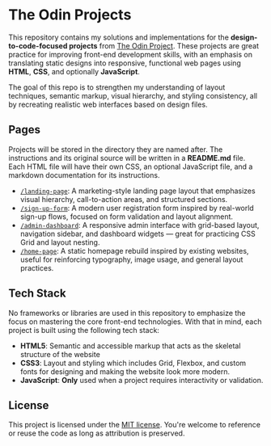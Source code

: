 # The Odin Projects

This repository contains my solutions and implementations for the **design-to-code-focused projects** from [The Odin Project](https://www.theodinproject.com/). These projects are great practice for improving front-end development skills, with an emphasis on translating static designs into responsive, functional web pages using **HTML**, **CSS**, and optionally **JavaScript**.

The goal of this repo is to strengthen my understanding of layout techniques, semantic markup, visual hierarchy, and styling consistency, all by recreating realistic web interfaces based on design files.

## Pages

Projects will be stored in the directory they are named after. The instructions and its original source will be written in a **README.md** file. Each HTML file will have their own CSS, an optional JavaScript file, and a markdown documentation for its instructions.

- [`/landing-page`](./landing-page): A marketing-style landing page layout that emphasizes visual hierarchy, call-to-action areas, and structured sections.
- [`/sign-up-form`](./sign-up-form): A modern user registration form inspired by real-world sign-up flows, focused on form validation and layout alignment.
- [`/admin-dashboard`](./admin-dashboard): A responsive admin interface with grid-based layout, navigation sidebar, and dashboard widgets — great for practicing CSS Grid and layout nesting.
- [`/home-page`](./home-page): A static homepage rebuild inspired by existing websites, useful for reinforcing typography, image usage, and general layout practices.

## Tech Stack

No frameworks or libraries are used in this repository to emphasize the focus on mastering the core front-end technologies. With that in mind, each project is built using the following tech stack:

- **HTML5**: Semantic and accessible markup that acts as the skeletal structure of the website
- **CSS3**: Layout and styling which includes Grid, Flexbox, and custom fonts for designing and making the website look more modern.
- **JavaScript**: **Only** used when a project requires interactivity or validation.

## License

This project is licensed under the [MIT license](./LICENSE). You're welcome to reference or reuse the code as long as attribution is preserved.
